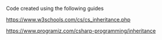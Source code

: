 Code created using the following guides

https://www.w3schools.com/cs/cs_inheritance.php

https://www.programiz.com/csharp-programming/inheritance

